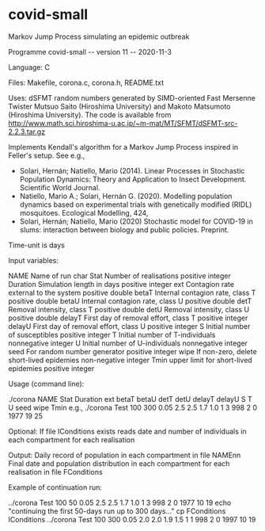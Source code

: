 # covid-small
Markov Jump Process simulating an epidemic outbreak

Programme covid-small -- version 11 -- 2020-11-3

Language: C

Files: Makefile, corona.c, corona.h, README.txt

Uses: dSFMT random numbers generated by SIMD-oriented Fast Mersenne Twister
Mutsuo Saito (Hiroshima University) and Makoto Matsumoto (Hiroshima University).
The code is available from
http://www.math.sci.hiroshima-u.ac.jp/~m-mat/MT/SFMT/dSFMT-src-2.2.3.tar.gz

Implements Kendall's algorithm for a Markov Jump Process inspired in Feller's setup. See e.g.,
* Solari, Hernán; Natiello, Mario (2014). Linear Processes in Stochastic Population Dynamics: Theory and Application to Insect Development.
   Scientific World Journal.
* Natiello, Mario A.; Solari, Hernán G. (2020). Modelling population dynamics based on experimental trials with genetically modified (RIDL)
  mosquitoes. Ecological Modelling, 424,
* Solari, Hernán; Natiello, Mario (2020) Stochastic model for COVID-19 in slums:
  interaction between biology and public policies. Preprint.

Time-unit is days 

Input variables:

NAME      Name of run                               char
Stat      Number of realisations                    positive integer
Duration  Simulation length in days                 positive integer
ext       Contagion rate external to the system     positive double
betaT     Internal contagion rate, class T          positive double
betaU     Internal contagion rate, class U          positive double
detT      Removal intensity, class T                positive double
detU      Removal intensity, class U                positive double
delayT    First day of removal effort, class T      positive integer
delayU    First day of removal effort, class U      positive integer
S         Initial number of susceptibles            positive integer
T         Initial number of T-individuals           nonnegative integer
U         Initial number of U-individuals           nonnegative integer
seed      For random number generator               positive integer
wipe      If non-zero, delete short-lived epidemies non-negative integer
Tmin      upper limit for short-lived epidemies     positive integer

Usage (command line):

./corona NAME Stat Duration ext betaT betaU detT detU delayT delayU S T U seed wipe Tmin
e.g.,
./corona Test 100 300 0.05 2.5 2.5 1.7 1.0 1 3 998 2 0 1977 19 25 

Optional:
If file IConditions exists  reads date and number of individuals in each compartment for each realisation

Output:
Daily record of population in each compartment in file NAMEnn
Final date and population distribution in each compartment for each realisation in file FConditions

Example of continuation run:

../corona Test 100   50 0.05 2.5 2.5 1.7 1.0 1 3 998 2 0 1977 10 19 
echo  "continuing the first 50-days run up to 300 days..."
cp FConditions IConditions
../corona Test 100 300 0.05 2.0 2.0 1.9 1.5 1 1 998 2 0 1997 10 19


